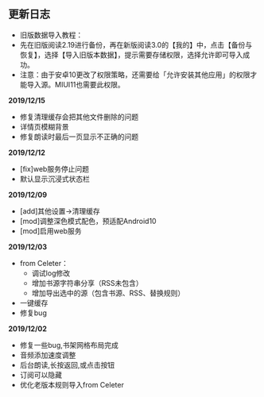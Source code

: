 ## 更新日志

* 旧版数据导入教程：
* 先在旧版阅读2.19进行备份，再在新版阅读3.0的【我的】中，点击【备份与恢复】，选择【导入旧版本数据】，提示需要存储权限，选择允许即可导入成功。
* 注意：由于安卓10更改了权限策略，还需要给「允许安装其他应用」的权限才能导入源。MIUI11也需要此权限。

**2019/12/15**
* 修复清理缓存会把其他文件删除的问题
* 详情页模糊背景
* 修复朗读时最后一页显示不正确的问题

**2019/12/12**
* [fix]web服务停止问题
* 默认显示沉浸式状态栏

**2019/12/09**
* [add]其他设置->清理缓存
* [mod]调整深色模式配色，预适配Android10
* [mod]启用web服务

**2019/12/03**
* from Celeter：
  - 调试log修改
  - 增加书源字符串分享（RSS未包含）
  - 增加导出选中的源（包含书源、RSS、替换规则）
* 一键缓存
* 修复bug

**2019/12/02**
* 修复一些bug,书架网格布局完成
* 音频添加速度调整
* 后台朗读,长按返回,或点击按钮
* 订阅可以隐藏
* 优化老版本规则导入from Celeter